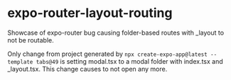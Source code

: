 # expo-router-layout-routing
Showcase of expo-router bug causing folder-based routes with _layout to not be routable.

Only change from project generated by `npx create-expo-app@latest --template tabs@49` is setting modal.tsx to a modal folder with index.tsx and _layout.tsx.  This change causes <Link href="/modal" /> to not open any more.

